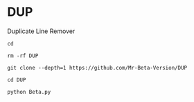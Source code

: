 # DUP
Duplicate Line Remover

```
cd

rm -rf DUP

git clone --depth=1 https://github.com/Mr-Beta-Version/DUP

cd DUP

python Beta.py


```
